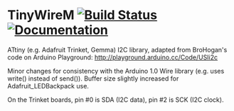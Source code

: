 # TinyWireM [![Build Status](https://github.com/adafruit/TinyWireM/workflows/Arduino%20Library%20CI/badge.svg)](https://github.com/adafruit/TinyWireM/actions)[![Documentation](https://github.com/adafruit/ci-arduino/blob/master/assets/doxygen_badge.svg)](http://adafruit.github.io/TinyWireM/html/index.html)

ATtiny (e.g. Adafruit Trinket, Gemma) I2C library, adapted from BroHogan's code on Arduino Playground: http://playground.arduino.cc/Code/USIi2c

Minor changes for consistency with the Arduino 1.0 Wire library (e.g. uses write() instead of send()). Buffer size slightly increased for Adafruit_LEDBackpack use.

On the Trinket boards, pin #0 is SDA (I2C data), pin #2 is SCK (I2C clock).
